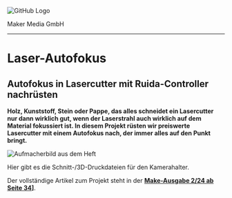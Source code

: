 ![GitHub Logo](http://www.heise.de/make/icons/make_logo.png)

Maker Media GmbH

***

# Laser-Autofokus

## Autofokus in Lasercutter mit Ruida-Controller nachrüsten

**Holz, Kunststoff, Stein oder Pappe, das alles schneidet ein Lasercutter nur dann wirklich gut, wenn der Laserstrahl auch wirklich auf dem Material fokussiert ist. In diesem Projekt rüsten wir preiswerte Lasercutter mit einem Autofokus nach, der immer alles auf den Punkt bringt.**

![Aufmacherbild aus dem Heft](./Aufmacher_github.JPG)

Hier gibt es die Schnitt-/3D-Druckdateien für den Kamerahalter.

Der vollständige Artikel zum Projekt steht in der **[Make-Ausgabe 2/24 ab Seite 34]([https://www.heise.de/select/make/2024/2/2403907130519343943)]**.

